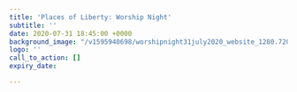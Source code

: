 ```yaml
---
title: 'Places of Liberty: Worship Night'
subtitle: ''
date: 2020-07-31 18:45:00 +0000
background_image: "/v1595940698/worshipnight31july2020_website_1280.720_copy_j76rpx.png"
logo: ''
call_to_action: []
expiry_date: 

---
```

